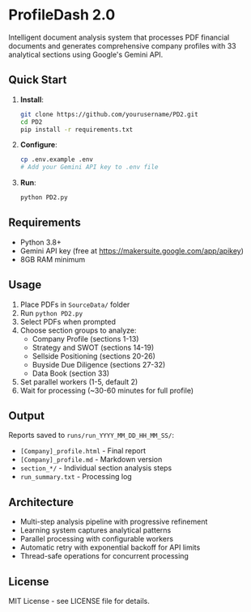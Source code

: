 # ProfileDash 2.0

Intelligent document analysis system that processes PDF financial documents and generates comprehensive company profiles with 33 analytical sections using Google's Gemini API.

## Quick Start

1. **Install**:
   ```bash
   git clone https://github.com/yourusername/PD2.git
   cd PD2
   pip install -r requirements.txt
   ```

2. **Configure**:
   ```bash
   cp .env.example .env
   # Add your Gemini API key to .env file
   ```

3. **Run**:
   ```bash
   python PD2.py
   ```

## Requirements

- Python 3.8+
- Gemini API key (free at https://makersuite.google.com/app/apikey)
- 8GB RAM minimum

## Usage

1. Place PDFs in `SourceData/` folder
2. Run `python PD2.py`
3. Select PDFs when prompted
4. Choose section groups to analyze:
   - Company Profile (sections 1-13)
   - Strategy and SWOT (sections 14-19)
   - Sellside Positioning (sections 20-26)
   - Buyside Due Diligence (sections 27-32)
   - Data Book (section 33)
5. Set parallel workers (1-5, default 2)
6. Wait for processing (~30-60 minutes for full profile)

## Output

Reports saved to `runs/run_YYYY_MM_DD_HH_MM_SS/`:
- `[Company]_profile.html` - Final report
- `[Company]_profile.md` - Markdown version
- `section_*/` - Individual section analysis steps
- `run_summary.txt` - Processing log

## Architecture

- Multi-step analysis pipeline with progressive refinement
- Learning system captures analytical patterns
- Parallel processing with configurable workers
- Automatic retry with exponential backoff for API limits
- Thread-safe operations for concurrent processing

## License

MIT License - see LICENSE file for details.